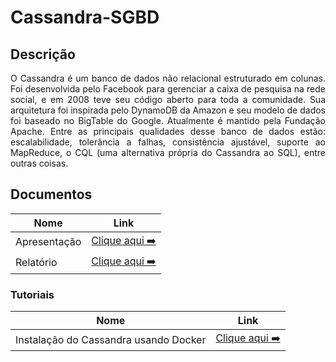 # Cassandra-SGBD

## Descrição
<p align="justify">
O Cassandra é um banco de dados não relacional estruturado em colunas. Foi desenvolvida pelo Facebook para gerenciar a caixa de pesquisa na rede social, e em 2008 teve seu código aberto para toda a comunidade. Sua arquitetura foi inspirada pelo DynamoDB da Amazon e seu modelo de dados foi baseado no BigTable do Google. Atualmente é mantido pela Fundação Apache.  
Entre as principais qualidades desse banco de dados estão: escalabilidade, tolerância a falhas, consistência ajustável, suporte ao MapReduce, o CQL (uma alternativa própria do Cassandra ao SQL), entre outras coisas.
</p>

## Documentos

| Nome          | Link                                                                                       |
| --------------| ------------------------------------------------------------------------------------------ |
| Apresentação  | [Clique aqui ➡️](docs/doc-iteracao.md)                                                     |
| Relatório     | [Clique aqui ➡️](docs/doc-visao.md)                                                        |


### Tutoriais

| Nome                             | Link                                                  |
| -------------------------------- | ----------------------------------------------------  |
| Instalação do Cassandra usando Docker | [Clique aqui ➡️](tutorial-cassandra.md)         |
